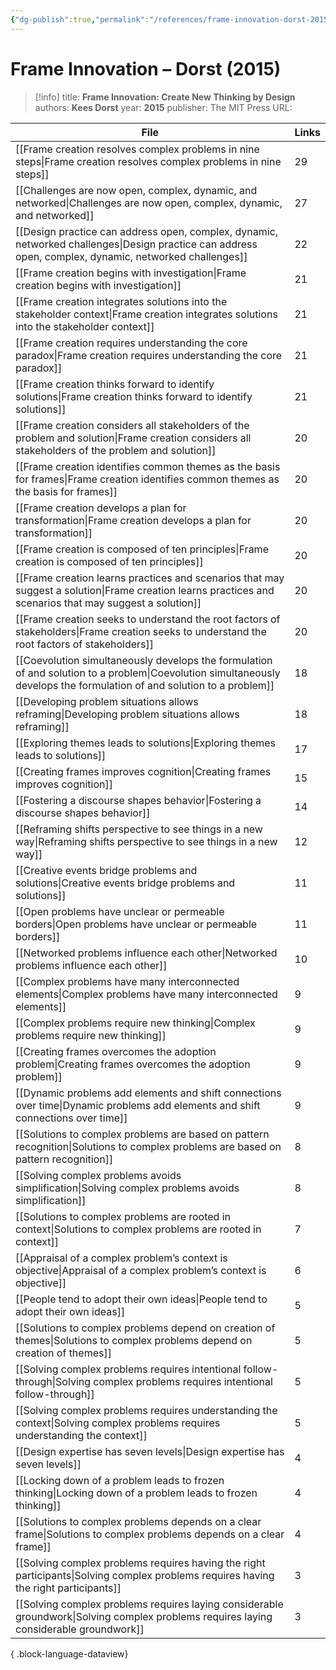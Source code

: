 ```yaml
---
{"dg-publish":true,"permalink":"/references/frame-innovation-dorst-2015/"}
---
```



# Frame Innovation – Dorst (2015)

> [!info]
> title: **Frame Innovation: Create New Thinking by Design**
> authors: **Kees Dorst**
> year: **2015**
> publisher: The MIT Press
> URL: 



| File                                                                                                                                                                      | Links |
| ------------------------------------------------------------------------------------------------------------------------------------------------------------------------- | ----- |
| [[Frame creation resolves complex problems in nine steps\|Frame creation resolves complex problems in nine steps]]                                                     | 29    |
| [[Challenges are now open, complex, dynamic, and networked\|Challenges are now open, complex, dynamic, and networked]]                                                 | 27    |
| [[Design practice can address open, complex, dynamic, networked challenges\|Design practice can address open, complex, dynamic, networked challenges]]                 | 22    |
| [[Frame creation begins with investigation\|Frame creation begins with investigation]]                                                                                 | 21    |
| [[Frame creation integrates solutions into the stakeholder context\|Frame creation integrates solutions into the stakeholder context]]                                 | 21    |
| [[Frame creation requires understanding the core paradox\|Frame creation requires understanding the core paradox]]                                                     | 21    |
| [[Frame creation thinks forward to identify solutions\|Frame creation thinks forward to identify solutions]]                                                           | 21    |
| [[Frame creation considers all stakeholders of the problem and solution\|Frame creation considers all stakeholders of the problem and solution]]                       | 20    |
| [[Frame creation identifies common themes as the basis for frames\|Frame creation identifies common themes as the basis for frames]]                                   | 20    |
| [[Frame creation develops a plan for transformation\|Frame creation develops a plan for transformation]]                                                               | 20    |
| [[Frame creation is composed of ten principles\|Frame creation is composed of ten principles]]                                                                         | 20    |
| [[Frame creation learns practices and scenarios that may suggest a solution\|Frame creation learns practices and scenarios that may suggest a solution]]               | 20    |
| [[Frame creation seeks to understand the root factors of stakeholders\|Frame creation seeks to understand the root factors of stakeholders]]                           | 20    |
| [[Coevolution simultaneously develops the formulation of and solution to a problem\|Coevolution simultaneously develops the formulation of and solution to a problem]] | 18    |
| [[Developing problem situations allows reframing\|Developing problem situations allows reframing]]                                                                     | 18    |
| [[Exploring themes leads to solutions\|Exploring themes leads to solutions]]                                                                                           | 17    |
| [[Creating frames improves cognition\|Creating frames improves cognition]]                                                                                             | 15    |
| [[Fostering a discourse shapes behavior\|Fostering a discourse shapes behavior]]                                                                                       | 14    |
| [[Reframing shifts perspective to see things in a new way\|Reframing shifts perspective to see things in a new way]]                                                   | 12    |
| [[Creative events bridge problems and solutions\|Creative events bridge problems and solutions]]                                                                       | 11    |
| [[Open problems have unclear or permeable borders\|Open problems have unclear or permeable borders]]                                                                   | 11    |
| [[Networked problems influence each other\|Networked problems influence each other]]                                                                                   | 10    |
| [[Complex problems have many interconnected elements\|Complex problems have many interconnected elements]]                                                             | 9     |
| [[Complex problems require new thinking\|Complex problems require new thinking]]                                                                                       | 9     |
| [[Creating frames overcomes the adoption problem\|Creating frames overcomes the adoption problem]]                                                                     | 9     |
| [[Dynamic problems add elements and shift connections over time\|Dynamic problems add elements and shift connections over time]]                                       | 9     |
| [[Solutions to complex problems are based on pattern recognition\|Solutions to complex problems are based on pattern recognition]]                                     | 8     |
| [[Solving complex problems avoids simplification\|Solving complex problems avoids simplification]]                                                                     | 8     |
| [[Solutions to complex problems are rooted in context\|Solutions to complex problems are rooted in context]]                                                           | 7     |
| [[Appraisal of a complex problem’s context is objective\|Appraisal of a complex problem’s context is objective]]                                                       | 6     |
| [[People tend to adopt their own ideas\|People tend to adopt their own ideas]]                                                                                         | 5     |
| [[Solutions to complex problems depend on creation of themes\|Solutions to complex problems depend on creation of themes]]                                             | 5     |
| [[Solving complex problems requires intentional follow-through\|Solving complex problems requires intentional follow-through]]                                         | 5     |
| [[Solving complex problems requires understanding the context\|Solving complex problems requires understanding the context]]                                           | 5     |
| [[Design expertise has seven levels\|Design expertise has seven levels]]                                                                                               | 4     |
| [[Locking down of a problem leads to frozen thinking\|Locking down of a problem leads to frozen thinking]]                                                             | 4     |
| [[Solutions to complex problems depends on a clear frame\|Solutions to complex problems depends on a clear frame]]                                                     | 4     |
| [[Solving complex problems requires having the right participants\|Solving complex problems requires having the right participants]]                                   | 3     |
| [[Solving complex problems requires laying considerable groundwork\|Solving complex problems requires laying considerable groundwork]]                                 | 3     |

{ .block-language-dataview}
